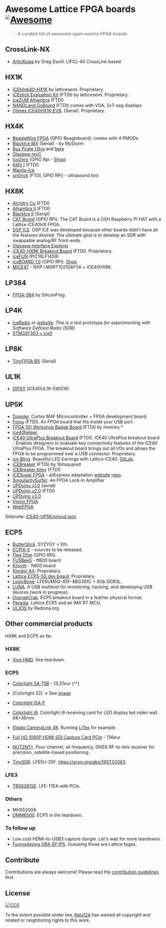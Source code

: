 # Awesome Lattice FPGA boards [![Awesome](https://cdn.rawgit.com/sindresorhus/awesome/d7305f38d29fed78fa85652e3a63e154dd8e8829/media/badge.svg)](https://github.com/sindresorhus/awesome#readme)
> A curated list of awesome open-source FPGA boards

## CrossLink-NX 

* [ArticKoala](https://www.hackster.io/news/greg-davill-s-at-it-again-say-hello-to-the-arctickoala-1f7ecbfa10af) by Greg Davill. LIFCL-40 CrossLink based.

## HX1K

* [iCEblink40-HX1K](http://www.latticesemi.com/iceblink40-hx1k) by latticesemi. Proprietary.
* [iCEstick Evaluation Kit](https://www.latticesemi.com/icestick) (FTDI)  by latticesemi. Proprietary.
* [iceZUM Alhambra](https://alhambrabits.com/alhambra/) (FTDI)
* [NANDLand GoBoard](https://www.nandland.com/goboard/introduction.html) (FTDI) comes with VGA, 2x7-seg displays
* [Olimex iCE40HX1K-EVB](https://www.olimex.com/Products/FPGA/iCE40/iCE40HX1K-EVB/open-source-hardware). (Serial). Proprietary.

## HX4K

* [BeagleWire FPGA](https://www.crowdsupply.com/qwerty-embedded-design/beaglewire) (GPIO Beagleboard): comes with 4 PMODs.
* [BlackIce MX](https://www.tindie.com/products/Folknology/blackice-mx/) (Serial) - by MyStorm
* [Bus Pirate Ultra](http://dangerousprototypes.com/blog/2019/10/03/prototype-bus-pirate-logic-analyzer-with-ice40-fpga/) and [here](https://github.com/DangerousPrototypes/BusPirateUltraHardware)
* [Glasgow revC](https://github.com/GlasgowEmbedded/glasgow)
* [IceZero](https://blackmesalabs.wordpress.com/2017/02/07/icezero-fpga-board-for-rasppi/) (GPIO Rpi - [Shop](https://shop.trenz-electronic.de/en/TE0876-02-Ice-Zero-with-Lattice-ICE-ICE40HX))
* [Kéfir I](http://fpgalibre.sourceforge.net/Kefir_en/index.html) (FTDI)
* [Manila-Ice](https://github.com/joshtyler/manila-ice)
* [un0rick](http://un0rick.cc) (FTDI, GPIO RPi) - ultrasound tool

## HX8K

* [Alchitry Cu](https://alchitry.com/products/alchitry-cu-fpga-development-board) (FTDI)
* [Alhambra II](https://github.com/FPGAwars/Alhambra-II-FPGA) (FTDI)
* [BlackIce II](https://github.com/mystorm-org/BlackIce-II/wiki/Getting-Started) (Serial)
* [CAT Board](https://github.com/xesscorp/CAT-Board) (GPIO RPi). The CAT Board is a OSH Raspberry Pi HAT with a Lattice iCE40HX FPGA.
* [DSP ICE](https://github.com/tvelliott/dsp_ice). DSP ICE was developed because other boards didn't have all the features desired. The ultimate goal is to develop an SDR with swappable analog/RF front-ends.
* [Glasgow Interface Explorer](https://www.crowdsupply.com/1bitsquared/glasgow)
* [iCE40-HX8K Breakout Board](http://www.latticesemi.com/en/Products/DevelopmentBoardsAndKits/iCE40HX8KBreakoutBoard.aspx) (FTDI). Proprietary.
* [iceFUN](https://en.manu-systems.com/DEV-ICEFUN.shtml) (PIC16LF1459)
* [icoBOARD 1.0](http://icoboard.org/about-icoboard.html) (GPIO RPi). [Shop](https://shop.trenz-electronic.de/en/TE0887-03M-icoBoard-Version-1.1-with-8-MBit-SRAM).
* [MiCE47](https://hackaday.io/project/166109-mice47) - NXP i.MXRT1021DAF5A  + iCE40HX8K.


## LP384

* [FPGA-384](FPGA-384) by SiliconFrog.

## LP4K

* [iceRadio](https://github.com/emeb/iceRadio) or [website](http://ebrombaugh.studionebula.com/radio/iceRadio/index.html). _This is a test prototype for experimenting with Software Defined Radio (SDR)._
* [STM32F303 + ice5](http://ebrombaugh.studionebula.com/embedded/f303_ice5/) 

## LP8K

* [TinyFPGA BX](https://www.crowdsupply.com/tinyfpga/tinyfpga-bx) (Serial)

## UL1K 

* [DIPSY](https://hackaday.io/project/6592-dipsy) (iCE40UL1K-SWG16)

## UP5K

* [Doppler](https://dadamachines.com/product/doppler/). Cortex M4F Microcontroller + FPGA development board.
* [Fomu](https://www.crowdsupply.com/sutajio-kosagi/fomu) (FTDI). An FPGA board that fits inside your USB port.
* [FPGA 101 Workshop Badge Board](https://github.com/mmicko/fpga101-workshop) (FTDI) by mmicko.*
* [ice40helper](https://github.com/kehribar/ice40helper).
* [iCE40 UltraPlus Breakout Board](https://www.latticesemi.com/en/Products/DevelopmentBoardsAndKits/iCE40UltraPlusBreakoutBoard) (FTDI). iCE40 UltraPlus breakout board - Enables designers to evaluate key connectivity features of the iCE40 UltraPlus FPGA. The breakout board brings out all I/Os and allows the FPGA to be programmed over a USB connector. Proprietary.
* [ice Bling](https://electronut.in/ice-bling-making-led-earrings-with-an-fpga/). Beautiful LED Earrings with Lattice iCE40. [GitLab](https://gitlab.com/electronutlabs-public/ice-bling).
* [iCEBreaker](https://www.crowdsupply.com/1bitsquared/icebreaker-fpga) (FTDI) by 1bitsquared
* [iCEBreaker bitsy](https://github.com/esden/icebreaker/tree/master/hardware/bitsy-v0.1a) (FTDI)
* [ICESugar FPGA](https://de.aliexpress.com/item/4000931627590.html) - aliExpress adaptation [website](https://www.muselab-tech.com/zai-icesugarshang-yun-xing-muraxsoc/) [repo](https://github.com/wuxx/icesugar).
* [SingularitySurfer](https://github.com/SingularitySurfer/SingularitySurfer-FPGA-Lock-In-Amplifier): An FPGA Lock-In Amplifier
* [UPDuino v1.0](http://www.gnarlygrey.com/?i=1) (serial)
* [UPDuino v2.0](http://www.gnarlygrey.com/?i=1) (FTDI)
* [UPDuino v3.0](https://github.com/tinyvision-ai-inc/UPduino-v3.0)
* [Vision FPGA](https://github.com/tinyvision-ai-inc/Vision-FPGA-SoM)
* [WebFPGA](https://www.kickstarter.com/projects/ryanmjacobs/webfpga-rapid-fpga-development-system)

Sidenote: [iCE40-UP5K/pinout.json](https://raw.githubusercontent.com/FPGAwars/icestudio/a409351407303ba62b408dbd288cbc2db7cebeac/app/resources/boards/iCE40-UP5K/pinout.json)

## ECP5

* [ButterStick](https://github.com/gregdavill/ButterStick). SYZYGY + Eth.
* [ECPIX-5](https://twitter.com/LambdaConcept) - sources to be released. 
* [Flea Ohm](https://www.fleasystems.com/fleaFPGA_Ohm.html) (GPIO RPi).
* [FUSBee5](https://hackaday.io/project/170694-fusbee5) - ft600 board
* [Kilsyth](https://hackaday.io/project/165380-kilsyth-ecp5-fpga-and-a-usb-30-fifo-bridge)  - ft600 board
* [Kondor AX](https://www.latticesemi.com/en/Products/DevelopmentBoardsAndKits/KONDORAX). Proprietary.
* [Lattice ECP5-5G dev board](https://www.latticesemi.com/en/Products/DevelopmentBoardsAndKits/ECP55GVersaDevKit). Proprietary.
* [LogicBone](https://github.com/oskirby/logicbone). LFE5UM5G-45F-8BG381C + 8Gb DDR3L.
* [LUNA](https://github.com/greatscottgadgets/luna). A USB multitool for monitoring, hacking, and developing USB devices (work in progress).
* [OrangeCrab](https://github.com/gregdavill/OrangeCrab). ECP5 breakout board in a feather physical format.
* [Pergola](https://github.com/pergola-fpga/pergola). Lattice ECP5 and an iMX RT MCU.
* [ULX3S](https://www.crowdsupply.com/radiona/ulx3s) by Radiona.org 


## Other commercial products 

HX8K and ECP5 so far. 

### HX8K

* [Vive HMD](https://tech.nikkeibp.co.jp/dm/atclen/news_en/15mk/050100551/). See teardown.

### ECP5

* [Colorlight 5A-75B](https://fr.aliexpress.com/item/32281130824.html) - 13,37eur (^^)
* [Colorlight S2] -> See [image](https://images-na.ssl-images-amazon.com/images/I/71LIIdGKd2L._SL1200_.jpg)
* [Colorlight I5A-F](https://fr.aliexpress.com/item/32965503071.html?spm=a2g0o.productlist.0.0.264c5846mvNu3I&algo_pvid=298ad15b-e19a-4653-8bac-51ac2682746a&algo_expid=298ad15b-e19a-4653-8bac-51ac2682746a-0&btsid=773bcf40-222b-450f-805c-af72623f12e1&ws_ab_test=searchweb0_0,searchweb201602_10,searchweb201603_55) 
* [Colorlight i9](https://www.alibaba.com/product-detail/Colorlight-i9-receiving-card-for-LED_62044421025.html?spm=a2700.7724857.discountZoneStyleB_top.2.6d4349bbzweop9). Colorlight i9 receiving card for LED display led video wall . 68*36mm.
* [Elgato CameraLink 4K](https://www.amazon.fr/Elgato-20GAM9901-diffusion-enregistrement-cam%C3%A9scope/dp/B07K3FN5MR/). Running [LiTex](https://github.com/enjoy-digital/camlink_4k/) for example.
* [Full HD 1080P HDMI SDI Capture Card PCIe](https://fr.aliexpress.com/item/32736346359.html?storeId=2349192&spm=a2g1y.12024536.productList_2412217.subject_3) - 136eur
* [NUT2NT+](https://www.crowdsupply.com/amungo-navigation/nut2nt-plus). Four-channel, all-frequency, GNSS RF-to-bits receiver for precision, satellite-based positioning.

* [TinySDR](https://deepai.org/publication/tinysdr-low-power-sdr-platform-for-over-the-air-programmable-iot-testbeds). LFE5U-25F. https://arxiv.org/abs/1907.02063.

### LFE3

* [TBS6281SE](https://fr.aliexpress.com/item/32612308360.html). LFE-17EA with PCIe. 

### Others

* MHS5200A
* [DMM6500](https://xdevs.com/review/dmm6500/). ECP5 in the teardown.

### To follow up

* Low cost HDMI-to-USB3 capture dongle. Let's wait for more teardowns. 
* [Funnyplaying GBA SP IPS](https://www.reddit.com/r/Gameboy/comments/emi3aw/funnyplaying_gba_sp_ips_screen_clones_are_out/). Guessing those are Lattice fpgas.

## Contribute

Contributions are always welcome!
Please read the [contribution guidelines](contributing.md) first.

## License

[![CC0](https://licensebuttons.net/p/zero/1.0/88x31.png)](https://creativecommons.org/publicdomain/zero/1.0/)

To the extent possible under law, [Kelu124](https://github.com/kelu124) has waived all copyright and related or neighboring rights to this work.
